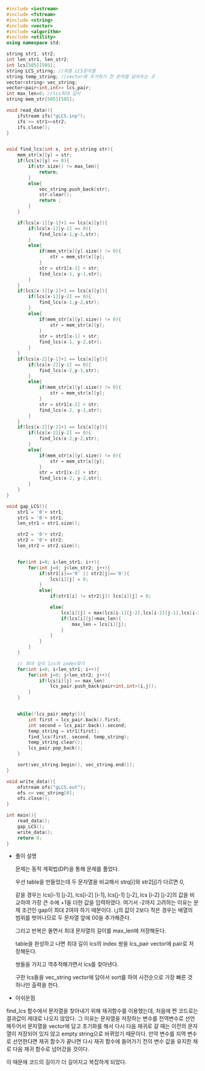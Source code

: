 ```c++
#include <iostream>
#include <fstream>
#include <string>
#include <vector>
#include <algorithm>
#include <utility>
using namespace std;

string str1, str2;
int len_str1, len_str2;
int lcs[505][505];
string LCS_stirng; //최종 LCS문자열
string temp_string; //vector에 추가하기 전 문자열 담아두는 곳
vector<string> vec_string;
vector<pair<int,int>> lcs_pair;
int max_len=0; //lcs최대 길이
string mem_str[505][505];

void read_data(){
    ifstream ifs("gLCS.inp");
    ifs >> str1>>str2;
    ifs.close();
}


void find_lcs(int x, int y,string str){
    mem_str[x][y] = str;
    if(lcs[x][y] == 0){
        if(str.size() != max_len){
            return;
        }
        else{
            vec_string.push_back(str);
            str.clear();
            return ;
        }
    }

    if(lcs[x-1][y-1]+1 == lcs[x][y]){
        if(lcs[x-1][y-1] == 0){
            find_lcs(x-1,y-1,str);
        }
        else{
            if(mem_str[x][y].size() != 0){
                str = mem_str[x][y];
            }
            str = str1[x-1] + str;
            find_lcs(x-1, y-1,str);
        }
    }
    if(lcs[x-1][y-2]+1 == lcs[x][y]){
        if(lcs[x-1][y-2] == 0){
            find_lcs(x-1,y-2,str);
        }
        else{
            if(mem_str[x][y].size() != 0){
                str = mem_str[x][y];
            }
            str = str1[x-1] + str;
            find_lcs(x-1, y-2,str);
        }
    }
    if(lcs[x-2][y-1]+1 == lcs[x][y]){
        if(lcs[x-2][y-1] == 0){
            find_lcs(x-2,y-1,str);
        }
        else{
            if(mem_str[x][y].size() != 0){
                str = mem_str[x][y];
            }
            str = str1[x-2] + str;
            find_lcs(x-2, y-1,str);
        }
    }
    if(lcs[x-2][y-2]+1 == lcs[x][y]){
        if(lcs[x-2][y-2] == 0){
            find_lcs(x-2,y-2,str);
        }
        else{
            if(mem_str[x][y].size() != 0){
                str = mem_str[x][y];
            }
            str = str1[x-2] + str;
            find_lcs(x-2, y-2,str);
        }
    }
}

void gap_LCS(){
    str1 = '0'+ str1;
    str1 = '0'+ str1;
    len_str1 = str1.size();

    str2 = '0'+ str2;
    str2 = '0'+ str2;
    len_str2 = str2.size();


    for(int i=0; i<len_str1; i++){
        for(int j=0; j<len_str2; j++){
            if(str1[i]=='0' || str2[j]=='0'){
                lcs[i][j] = 0;
            }
            else{
                if(str1[i] != str2[j]) lcs[i][j] = 0;

                else{
                    lcs[i][j] = max(lcs[i-1][j-2],lcs[i-2][j-1],lcs[i-2][j-2],lcs[i-1][j-1])+1;
                    if(lcs[i][j]>max_len){
                        max_len = lcs[i][j];
                    }
                }
            }
        }
    }

    // 최대 길이 lcs의 index찾기
    for(int i=0; i<len_str1; i++){
        for(int j=0; j<len_str2; j++){
            if(lcs[i][j] == max_len)
                lcs_pair.push_back(pair<int,int>(i,j));
        }
    }


    while(!lcs_pair.empty()){
        int first = lcs_pair.back().first;
        int second = lcs_pair.back().second;
        temp_string = str1[first];
        find_lcs(first, second, temp_string);
        temp_string.clear();
        lcs_pair.pop_back();
    }

    sort(vec_string.begin(), vec_string.end());
}

void write_data(){
    ofstream ofs("gLCS.out");
    ofs << vec_string[0];
    ofs.close();
}

int main(){
    read_data();
    gap_LCS();
    write_data();
    return 0;
}
```

+ 풀이 설명

  문제는 동적 계획법(DP)을 통해 문제를 풀었다.

  우선 table을 만들었는데 두 문자열을 비교해서 strq[i]와 str2[j]가 다르면 0,  

  같을 경우는 lcs[i-1] [j-2], lcs[i-2] [i-1], lcs[j-1] [j-2], lcs [i-2] [j-2]의 값을 비교하여 가장 큰 수에 +1을 더한 값을 입력하였다. 여기서 -2까지 고려하는 이유는 문제 조건인 gap이 최대 2여야 하기 때문이다.   i,j의 값이 2보다 작은 경우는 배열의 범위를 벗어나므로 두 문자열 앞에 00을 추가해준다.

  그리고 반복은 돌면서 최대 문자열의 길이를 max_len에 저장해둔다.

  table을 완성하고 나면 최대 길이 lcs의 index 쌍을 lcs_pair vector에 pair로 저장해둔다.

  쌍들을 가지고 역추적해가면서 lcs를 찾아낸다. 

  구한 lcs들을 vec_string vector에 담아서 sort를 하여 사전순으로 가장 빠른 것 하나만 출력을 한다.

+  아쉬운점

  find_lcs 함수에서 문자열을 찾아내기 위해 재귀함수를 이용했는데, 처음에 짠 코드로는 결과값이 제대로 나오지 않았다. 그 이유는 문자열을 저장하는 변수를 전역변수로 선언해두어서 문자열을 vector에 담고 초기화를 해서 다시 다음 재귀로 갈 때는 이전의 문자열이 저장되어 있지 않고 empty string으로 바뀌었기 때문이다. 만약 변수를 지역 변수로 선언한다면  재귀 함수가 끝나면 다시 재귀 함수에 들어가기 전의 변수 값을 유지한 채로 다음 재귀 함수로 넘어갔을 것이다. 

  이 때문에 코드의 길이가 더 길어지고 복잡하게 되었다.



